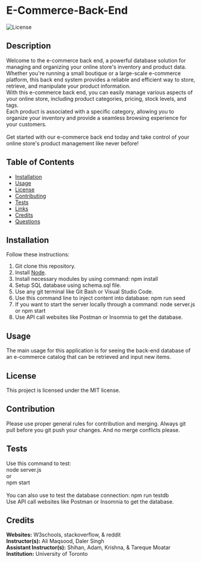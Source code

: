 # E-Commerce-Back-End

![License](https://img.shields.io/badge/license-MIT-brightgreen.svg)

## Description
Welcome to the e-commerce back end, a powerful database solution for managing and organizing your online store's inventory and product data. <br>
Whether you're running a small boutique or a large-scale e-commerce platform, this back end system provides a reliable and efficient way to store, retrieve, and manipulate your product information. <br>
With this e-commerce back end, you can easily manage various aspects of your online store, including product categories, pricing, stock levels, and tags.  <br>
Each product is associated with a specific category, allowing you to organize your inventory and provide a seamless browsing experience for your customers. <br>
<br>
Get started with our e-commerce back end today and take control of your online store's product management like never before! <br>

## Table of Contents
- [Installation](#installation)
- [Usage](#usage)
- [License](#license)
- [Contributing](#contribution)
- [Tests](#tests)
- [Links](#links)
- [Credits](#credits)
- [Questions](#questions)
  
## Installation
Follow these instructions: <br>
1. Git clone this repository. <br>
2. Install [Node](https://nodejs.org/en). <br>
3. Install necessary modules by using command: npm install <br>
4. Setup SQL database using schema.sql file. <br>
5. Use any git terminal like Git Bash or Visual Studio Code. 
6. Use this command line to inject content into database: npm run seed <br>
7. If you want to start the server locally through a command: node server.js or npm start <br>
8. Use API call websites like Postman or Insomnia to get the database. <br>
  
## Usage
The main usage for this application is for seeing the back-end database of an e-commerce catalog that can be retrieved and input new items.
  
## License
This project is licensed under the MIT license.
  
## Contribution
Please use proper general rules for contribution and merging. Always git pull before you git push your changes. And no merge conflicts please. <br>
  
## Tests
Use this command to test: <br>
node server.js <br>
or <br>
npm start <br>
<br>
You can also use to test the database connection: npm run testdb <br>
Use API call websites like Postman or Insomnia to get the database.<br>


## Credits
**Websites:** W3schools, stackoverflow, & reddit <br>
**Instructor(s):** Ali Maqsood, Daler Singh <br>
**Assistant Instructor(s):** Shihan, Adam, Krishna, & Tareque Moatar <br>
**Institution:** University of Toronto <br>

